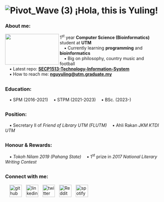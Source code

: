 # ![Pivot_Wave (3)](https://github.com/nguyuling/nguyuling/assets/150541276/96957f03-22c3-4cb2-9fec-ccb65600456c) ¡Hola, this is Yuling!
### About me:  
<img align="left" width="175" height="100" src="https://github.com/nguyuling/nguyuling/assets/150541276/42b950dd-4b25-484f-afe4-b2543d45efa9">

1<sup>st</sup> year **Computer Science (Bioinformatics)** student at **UTM**  
&emsp;▪‍ Currently learning **programming** and **bioinformatics**   
&emsp;▪ Big on philosophy, country music and football   
&emsp;▪ Latest repo: [**SECP1513-Technology-Information-System**](https://github.com/nguyuling/SECP1513-Assignment)  
&emsp;▪ How to reach me: **nguyuling@utm.graduate.my**  

##

### Education:  
&emsp;▪‍ SPM (2016-2021)
&emsp;▪‍ STPM (2021-2023)
&emsp;▪‍ BSc. (2023-) 

##

### Position:  
&emsp;▪‍ Secretary II of *Friend of Library UTM (FLUTM)*
&emsp;▪‍ Ahli Rakan *JKM KTDI UTM*

##

### Honour & Rewards:  
&emsp;▪‍ *Tokoh Nilam 2019 (Pahang State)*
&emsp;▪‍ 1<sup>st</sup> prize in *2017 National Literary Writing Contest*

##

### Connect with me:  
&emsp;[<img src='https://cdn.jsdelivr.net/npm/simple-icons@3.0.1/icons/github.svg' alt='github' height='40'>](https://github.com/nguyuling)&emsp;[<img src='https://cdn.jsdelivr.net/npm/simple-icons@3.0.1/icons/linkedin.svg' alt='linkedin' height='40'>](https://www.linkedin.com/in/nguyuling/)&emsp;[<img src='https://cdn.jsdelivr.net/npm/simple-icons@3.0.1/icons/twitter.svg' alt='twitter' height='40'>](https://twitter.com/nguyuling)&emsp;[<img src='https://cdn.jsdelivr.net/npm/simple-icons@3.0.1/icons/reddit.svg' alt='Reddit' height='40'>](https://www.reddit.com/user/yulingngu)&emsp;[<img src='https://cdn.jsdelivr.net/npm/simple-icons@3.0.1/icons/spotify.svg' alt='spotify' height='40'>](https://open.spotify.com/playlist/4liungGWkFPWNp071NkAbl?si=ujCt3Gb2RAOB3QQt8ri4Ng&pi=a-xmYdPBE9Ry2L)  
